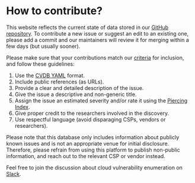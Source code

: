 # How to contribute?

This website reflects the current state of data stored in our [GitHub repository](https://github.com/wiz-sec/open-cvdb). To contribute a new issue or suggest an edit to an existing one, please add a commit and our maintainers will review it for merging within a few days (but usually sooner).

Please make sure that your contributions match our [criteria](http://cloudvulndb.org/about) for inclusion, and follow these guidelines:
1.  Use the [CVDB YAML](https://github.com/wiz-sec/open-cvdb/blob/main/pages/sample.yaml) format. 
2.	Include public references (as URLs).
3.	Provide a clear and detailed description of the issue.
4.	Give the issue a descriptive and non-generic title.
5.	Assign the issue an estimated severity and/or rate it using the [Piercing Index](https://github.com/piercing-index/cloud-vulnerabilities).
6.	Give proper credit to the researchers involved in the discovery.
7.	Use respectful language (avoid disparaging CSPs, vendors or researchers).

Please note that this database only includes information about publicly known issues and is not an appropriate venue for initial disclosure. Therefore, please refrain from using this platform to publish non-public information, and reach out to the relevant CSP or vendor instead.

Feel free to join the discussion about cloud vulnerability enumeration on [Slack](https://join.slack.com/t/cloud-cve-db/shared_invite/zt-1a0av8bb6-gbR5NE97f0MDP3TCf7kgKQ).
